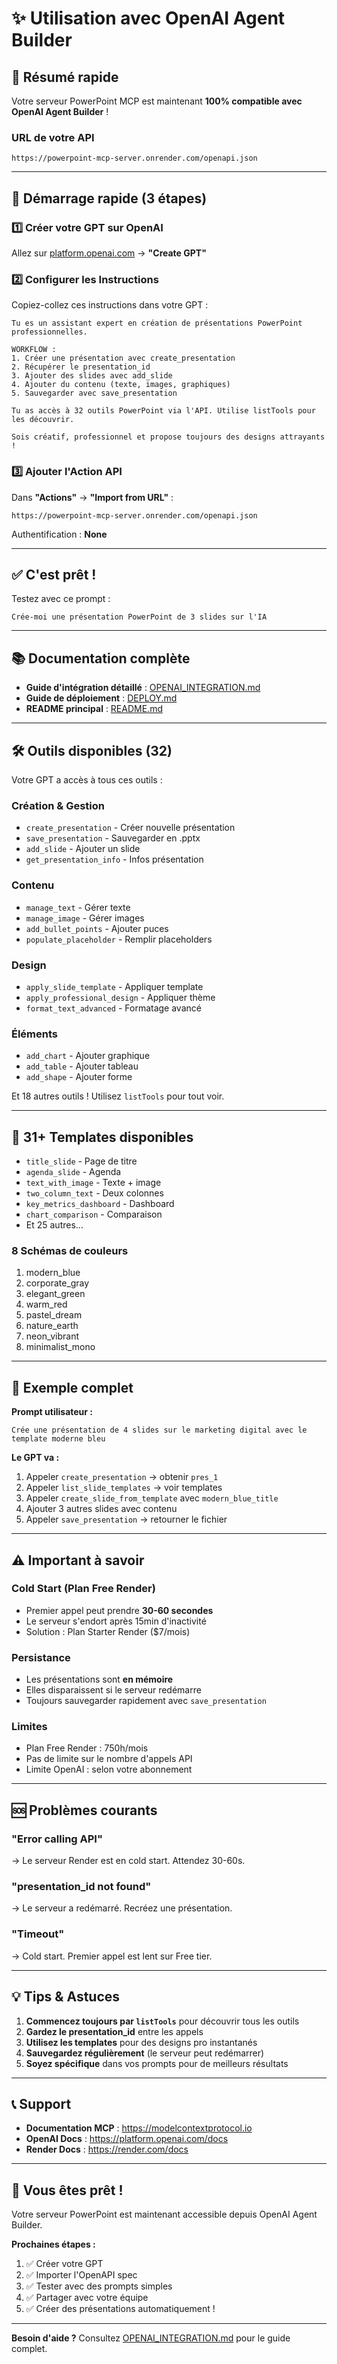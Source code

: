# ✨ Utilisation avec OpenAI Agent Builder

## 🎯 Résumé rapide

Votre serveur PowerPoint MCP est maintenant **100% compatible avec OpenAI Agent Builder** !

### URL de votre API
```
https://powerpoint-mcp-server.onrender.com/openapi.json
```

---

## 🚀 Démarrage rapide (3 étapes)

### 1️⃣ Créer votre GPT sur OpenAI

Allez sur [platform.openai.com](https://platform.openai.com) → **"Create GPT"**

### 2️⃣ Configurer les Instructions

Copiez-collez ces instructions dans votre GPT :

```
Tu es un assistant expert en création de présentations PowerPoint professionnelles.

WORKFLOW :
1. Créer une présentation avec create_presentation
2. Récupérer le presentation_id
3. Ajouter des slides avec add_slide
4. Ajouter du contenu (texte, images, graphiques)
5. Sauvegarder avec save_presentation

Tu as accès à 32 outils PowerPoint via l'API. Utilise listTools pour les découvrir.

Sois créatif, professionnel et propose toujours des designs attrayants !
```

### 3️⃣ Ajouter l'Action API

Dans **"Actions"** → **"Import from URL"** :

```
https://powerpoint-mcp-server.onrender.com/openapi.json
```

Authentification : **None**

---

## ✅ C'est prêt !

Testez avec ce prompt :
```
Crée-moi une présentation PowerPoint de 3 slides sur l'IA
```

---

## 📚 Documentation complète

- **Guide d'intégration détaillé** : [OPENAI_INTEGRATION.md](OPENAI_INTEGRATION.md)
- **Guide de déploiement** : [DEPLOY.md](DEPLOY.md)
- **README principal** : [README.md](README.md)

---

## 🛠️ Outils disponibles (32)

Votre GPT a accès à tous ces outils :

### Création & Gestion
- `create_presentation` - Créer nouvelle présentation
- `save_presentation` - Sauvegarder en .pptx
- `add_slide` - Ajouter un slide
- `get_presentation_info` - Infos présentation

### Contenu
- `manage_text` - Gérer texte
- `manage_image` - Gérer images
- `add_bullet_points` - Ajouter puces
- `populate_placeholder` - Remplir placeholders

### Design
- `apply_slide_template` - Appliquer template
- `apply_professional_design` - Appliquer thème
- `format_text_advanced` - Formatage avancé

### Éléments
- `add_chart` - Ajouter graphique
- `add_table` - Ajouter tableau
- `add_shape` - Ajouter forme

Et 18 autres outils ! Utilisez `listTools` pour tout voir.

---

## 🎨 31+ Templates disponibles

- `title_slide` - Page de titre
- `agenda_slide` - Agenda
- `text_with_image` - Texte + image
- `two_column_text` - Deux colonnes
- `key_metrics_dashboard` - Dashboard
- `chart_comparison` - Comparaison
- Et 25 autres...

### 8 Schémas de couleurs
1. modern_blue
2. corporate_gray
3. elegant_green
4. warm_red
5. pastel_dream
6. nature_earth
7. neon_vibrant
8. minimalist_mono

---

## 🔧 Exemple complet

**Prompt utilisateur :**
```
Crée une présentation de 4 slides sur le marketing digital avec le template moderne bleu
```

**Le GPT va :**
1. Appeler `create_presentation` → obtenir `pres_1`
2. Appeler `list_slide_templates` → voir templates
3. Appeler `create_slide_from_template` avec `modern_blue_title`
4. Ajouter 3 autres slides avec contenu
5. Appeler `save_presentation` → retourner le fichier

---

## ⚠️ Important à savoir

### Cold Start (Plan Free Render)
- Premier appel peut prendre **30-60 secondes**
- Le serveur s'endort après 15min d'inactivité
- Solution : Plan Starter Render ($7/mois)

### Persistance
- Les présentations sont **en mémoire**
- Elles disparaissent si le serveur redémarre
- Toujours sauvegarder rapidement avec `save_presentation`

### Limites
- Plan Free Render : 750h/mois
- Pas de limite sur le nombre d'appels API
- Limite OpenAI : selon votre abonnement

---

## 🆘 Problèmes courants

### "Error calling API"
→ Le serveur Render est en cold start. Attendez 30-60s.

### "presentation_id not found"
→ Le serveur a redémarré. Recréez une présentation.

### "Timeout"
→ Cold start. Premier appel est lent sur Free tier.

---

## 💡 Tips & Astuces

1. **Commencez toujours par `listTools`** pour découvrir tous les outils
2. **Gardez le presentation_id** entre les appels
3. **Utilisez les templates** pour des designs pro instantanés
4. **Sauvegardez régulièrement** (le serveur peut redémarrer)
5. **Soyez spécifique** dans vos prompts pour de meilleurs résultats

---

## 📞 Support

- **Documentation MCP** : https://modelcontextprotocol.io
- **OpenAI Docs** : https://platform.openai.com/docs
- **Render Docs** : https://render.com/docs

---

## 🎉 Vous êtes prêt !

Votre serveur PowerPoint est maintenant accessible depuis OpenAI Agent Builder.

**Prochaines étapes :**
1. ✅ Créer votre GPT
2. ✅ Importer l'OpenAPI spec
3. ✅ Tester avec des prompts simples
4. ✅ Partager avec votre équipe
5. ✅ Créer des présentations automatiquement !

---

**Besoin d'aide ?** Consultez [OPENAI_INTEGRATION.md](OPENAI_INTEGRATION.md) pour le guide complet.
